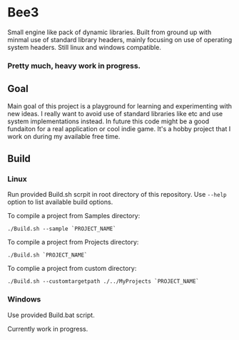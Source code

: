 # Bee3

Small engine like pack of dynamic libraries. 
Built from ground up with minmal use of standard library headers, mainly focusing on use of operating system headers.
Still linux and windows compatible.

### Pretty much, heavy work in progress.

## Goal

Main goal of this project is a playground for learning and experimenting with new ideas.
I really want to avoid use of standard libraries like <thread> etc and use system implementations instead.
In future this code might be a good fundaiton for a real application or cool indie game.
It's a hobby project that I work on during my available free time.

## Build

### Linux

Run provided Build.sh scrpit in root directory of this repository.
Use `--help` option to list available build options.

To compile a project from Samples directory:
```
./Build.sh --sample `PROJECT_NAME`
```

To compile a project from Projects directory:
```
./Build.sh `PROJECT_NAME`
```

To complie a project from custom directory:
```
./Build.sh --customtargetpath ./../MyProjects `PROJECT_NAME`
```

### Windows

Use provided Build.bat script.

Currently work in progress.


